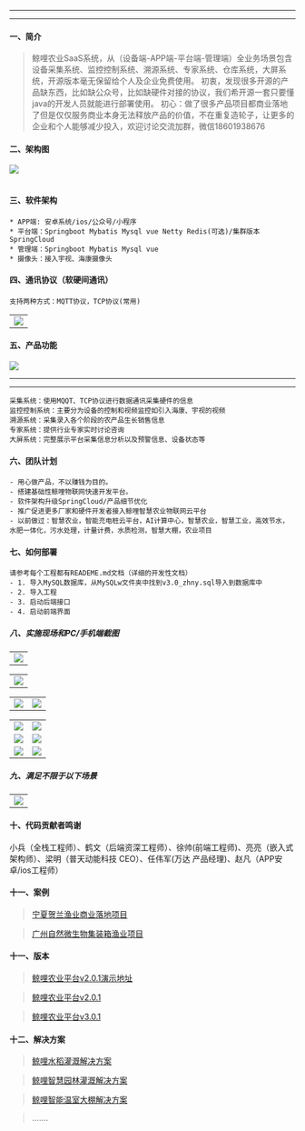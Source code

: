 
***
***




#### 一、简介


> 鲸哩农业SaaS系统，从（设备端-APP端-平台端-管理端）全业务场景包含设备采集系统、监控控制系统、溯源系统、专家系统、仓库系统，大屏系统，开源版本毫无保留给个人及企业免费使用。
> 初衷，发现很多开源的产品缺东西，比如缺公众号，比如缺硬件对接的协议，我们希开源一套只要懂java的开发人员就能进行部署使用。
> 初心：做了很多产品项目都商业落地了但是仅仅服务商业本身无法释放产品的价值，不在重复造轮子，让更多的企业和个人能够减少投入，欢迎讨论交流加群，微信18601938676  

#### 二、架构图
<table>
    <tr>
<img src="https://wenhui-1251454246.cos.ap-nanjing.myqcloud.com/img/1-1.jpg"/>
    </tr>
</table>

#### 三、软件架构
```
* APP端: 安卓系统/ios/公众号/小程序
* 平台端：Springboot Mybatis Mysql vue Netty Redis(可选)/集群版本SpringCloud
* 管理端：Springboot Mybatis Mysql vue
* 摄像头：接入宇视、海康摄像头
```
#### 四、通讯协议（软硬间通讯）
```
支持两种方式：MQTT协议，TCP协议(常用)
```
<table>
    <tr>
        <td><img src="https://wenhui-1251454246.cos.ap-nanjing.myqcloud.com/img/2-xieyitu.jpg"/></td>
    </tr>
</table>

#### 五、产品功能

<img src="https://wenhui-1251454246.cos.ap-nanjing.myqcloud.com/img/3-gongnengtu.jpg" />

---
***

```
采集系统：使用MQQT、TCP协议进行数据通讯采集硬件的信息
监控控制系统：主要分为设备的控制和视频监控如引入海康、宇视的视频
溯源系统：采集录入各个阶段的农产品生长销售信息
专家系统：提供行业专家实时讨论咨询
大屏系统：完整展示平台采集信息分析以及预警信息、设备状态等
```
#### 六、团队计划
```
- 用心做产品，不以赚钱为目的。
- 搭建基础性鲸哩物联网快速开发平台。
- 软件架构升级SpringCloud/产品细节优化
- 推广促进更多厂家和硬件开发者接入鲸哩智慧农业物联网云平台
- 以前做过：智慧农业，智能充电桩云平台，AI计算中心，智慧农业，智慧工业，高效节水，水肥一体化，污水处理，计量计费，水质检测，智慧大棚，农业项目
```
#### 七、如何部署
```---
请参考每个工程都有READEME.md文档（详细的开发性文档）
- 1. 导入MySQL数据库，从MySQLw文件夹中找到v3.0_zhny.sql导入到数据库中
- 2. 导入工程
- 3. 启动后端接口 
- 4. 启动前端界面

```
##### 八、实施现场和PC/手机端截图

<table>
    <tr>
        <td><img src="https://wenhui-1251454246.cos.ap-nanjing.myqcloud.com/img/4-Login.jpg"/></td>
    </tr>
</table>

<table>
    <tr>
        <td><img src="https://wenhui-1251454246.cos.ap-nanjing.myqcloud.com/img/5-Home111111.jpg"/></td>
    </tr>
</table>
<table>
    <tr>
        <td><img src="https://wenhui-1251454246.cos.ap-nanjing.myqcloud.com/img/6-xianchang-1.jpg"/></td>
        <td><img src="https://wenhui-1251454246.cos.ap-nanjing.myqcloud.com/img/6-xianchang-2.jpg"/></td>
    </tr>
</table>
<table>
    <tr>
        <td><img src="https://wenhui-1251454246.cos.ap-nanjing.myqcloud.com/img/7-shouji1.jpg"/></td>
        <td><img src="https://wenhui-1251454246.cos.ap-nanjing.myqcloud.com/img/7-shouji2.jpg"/></td>
     </tr>
    <tr>
        <td><img src="https://wenhui-1251454246.cos.ap-nanjing.myqcloud.com/img/8-shouji3.jpg"/></td>
        <td><img src="https://wenhui-1251454246.cos.ap-nanjing.myqcloud.com/img/9-shouji4.jpg"/></td>
    </tr>
    <tr>
       <td><img src="https://wenhui-1251454246.cos.ap-nanjing.myqcloud.com/img/10-shouji5.jpg"/></td>
       <td><img src="https://wenhui-1251454246.cos.ap-nanjing.myqcloud.com/img/11-shouji6.jpg"/></td>
   </tr> 
</table>


##### 九、满足不限于以下场景
<table>
    <tr>
        <td><img src="https://wenhui-1251454246.cos.ap-nanjing.myqcloud.com/img/12-changjing.jpg"/></td>
    </tr>
</table>



#### 十、代码贡献者鸣谢
小兵（全栈工程师）、鹤文（后端资深工程师）、徐帅(前端工程师)、亮亮（嵌入式架构师）、梁明（普天动能科技 CEO）、任伟军(万达 产品经理)、赵凡（APP安卓/ios工程师）


#### 十一、案例

> [宁夏贺兰渔业商业落地项目](http://www.nxptdn.com/article/29)

> [广州自然微生物集装箱渔业项目](http://www.nxptdn.com/article/28)

#### 十一、版本

> [鲸哩农业平台v2.0.1演示地址](http://yun.nxptdn.com)

> [鲸哩农业平台v2.0.1](https://gitee.com/dnxt111/wisdom-v2.0.git) 

> [鲸哩农业平台v3.0.1](https://wenhui-1251454246.cos.ap-nanjing.myqcloud.com/doc/version/%E8%A1%8C%E8%80%85%E5%86%9C%E4%B8%9A%E5%B9%B3%E5%8F%B0v3.0.1.md) 

#### 十二、解决方案

> [鲸哩水稻灌溉解决方案](http://wenhui.nxptdn.com/article/17)  

> [鲸哩智慧园林灌溉解决方案](http://wenhui.nxptdn.com/article/2) 

> [鲸哩智能温室大棚解决方案](http://wenhui.nxptdn.com/article/21)  

> .......

